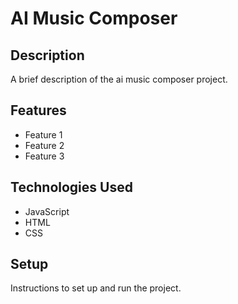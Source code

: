 # AI Music Composer

## Description

A brief description of the ai music composer project.

## Features

- Feature 1
- Feature 2
- Feature 3

## Technologies Used

- JavaScript
- HTML
- CSS

## Setup

Instructions to set up and run the project.
